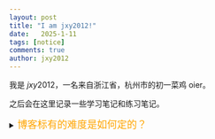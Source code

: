 ```yaml
---
layout: post
title: "I am jxy2012!"
date:   2025-1-11
tags: [notice]
comments: true
author: jxy2012
---
```


我是 $jxy2012$，一名来自浙江省，杭州市的初一菜鸡 oier。

之后会在这里记录一些学习笔记和练习笔记。

<details> 
<summary><font size="4" color="orange">博客标有的难度是如何定的？</font></summary> 
<pre><code class="language-markdown">
  
  ```Easy```:我是喝喝粥，我一眼秒了，我觉得这题没啥技巧啊！

  ```Medium```:完全自己想出，但想了较长时间。

  ```Hard```:不完全是自己想出。
</code>
</pre> </details>
